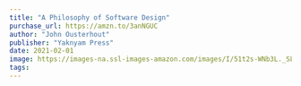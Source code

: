 ```yaml
---
title: "A Philosophy of Software Design"
purchase_url: https://amzn.to/3anNGUC
author: "John Ousterhout"
publisher: "Yaknyam Press"
date: 2021-02-01
image: https://images-na.ssl-images-amazon.com/images/I/51t2s-WNb3L._SL75_.jpg
tags:
---
```


